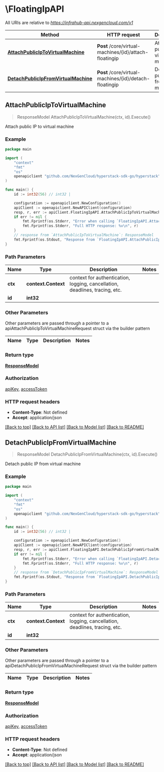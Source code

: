 # \FloatingIpAPI

All URIs are relative to *https://infrahub-api.nexgencloud.com/v1*

Method | HTTP request | Description
------------- | ------------- | -------------
[**AttachPublicIpToVirtualMachine**](FloatingIpAPI.md#AttachPublicIpToVirtualMachine) | **Post** /core/virtual-machines/{id}/attach-floatingip | Attach public IP to virtual machine
[**DetachPublicIpFromVirtualMachine**](FloatingIpAPI.md#DetachPublicIpFromVirtualMachine) | **Post** /core/virtual-machines/{id}/detach-floatingip | Detach public IP from virtual machine



## AttachPublicIpToVirtualMachine

> ResponseModel AttachPublicIpToVirtualMachine(ctx, id).Execute()

Attach public IP to virtual machine



### Example

```go
package main

import (
	"context"
	"fmt"
	"os"
	openapiclient "github.com/NexGenCloud/hyperstack-sdk-go/hyperstack"
)

func main() {
	id := int32(56) // int32 | 

	configuration := openapiclient.NewConfiguration()
	apiClient := openapiclient.NewAPIClient(configuration)
	resp, r, err := apiClient.FloatingIpAPI.AttachPublicIpToVirtualMachine(context.Background(), id).Execute()
	if err != nil {
		fmt.Fprintf(os.Stderr, "Error when calling `FloatingIpAPI.AttachPublicIpToVirtualMachine``: %v\n", err)
		fmt.Fprintf(os.Stderr, "Full HTTP response: %v\n", r)
	}
	// response from `AttachPublicIpToVirtualMachine`: ResponseModel
	fmt.Fprintf(os.Stdout, "Response from `FloatingIpAPI.AttachPublicIpToVirtualMachine`: %v\n", resp)
}
```

### Path Parameters


Name | Type | Description  | Notes
------------- | ------------- | ------------- | -------------
**ctx** | **context.Context** | context for authentication, logging, cancellation, deadlines, tracing, etc.
**id** | **int32** |  | 

### Other Parameters

Other parameters are passed through a pointer to a apiAttachPublicIpToVirtualMachineRequest struct via the builder pattern


Name | Type | Description  | Notes
------------- | ------------- | ------------- | -------------


### Return type

[**ResponseModel**](ResponseModel.md)

### Authorization

[apiKey](../README.md#apiKey), [accessToken](../README.md#accessToken)

### HTTP request headers

- **Content-Type**: Not defined
- **Accept**: application/json

[[Back to top]](#) [[Back to API list]](../README.md#documentation-for-api-endpoints)
[[Back to Model list]](../README.md#documentation-for-models)
[[Back to README]](../README.md)


## DetachPublicIpFromVirtualMachine

> ResponseModel DetachPublicIpFromVirtualMachine(ctx, id).Execute()

Detach public IP from virtual machine



### Example

```go
package main

import (
	"context"
	"fmt"
	"os"
	openapiclient "github.com/NexGenCloud/hyperstack-sdk-go/hyperstack"
)

func main() {
	id := int32(56) // int32 | 

	configuration := openapiclient.NewConfiguration()
	apiClient := openapiclient.NewAPIClient(configuration)
	resp, r, err := apiClient.FloatingIpAPI.DetachPublicIpFromVirtualMachine(context.Background(), id).Execute()
	if err != nil {
		fmt.Fprintf(os.Stderr, "Error when calling `FloatingIpAPI.DetachPublicIpFromVirtualMachine``: %v\n", err)
		fmt.Fprintf(os.Stderr, "Full HTTP response: %v\n", r)
	}
	// response from `DetachPublicIpFromVirtualMachine`: ResponseModel
	fmt.Fprintf(os.Stdout, "Response from `FloatingIpAPI.DetachPublicIpFromVirtualMachine`: %v\n", resp)
}
```

### Path Parameters


Name | Type | Description  | Notes
------------- | ------------- | ------------- | -------------
**ctx** | **context.Context** | context for authentication, logging, cancellation, deadlines, tracing, etc.
**id** | **int32** |  | 

### Other Parameters

Other parameters are passed through a pointer to a apiDetachPublicIpFromVirtualMachineRequest struct via the builder pattern


Name | Type | Description  | Notes
------------- | ------------- | ------------- | -------------


### Return type

[**ResponseModel**](ResponseModel.md)

### Authorization

[apiKey](../README.md#apiKey), [accessToken](../README.md#accessToken)

### HTTP request headers

- **Content-Type**: Not defined
- **Accept**: application/json

[[Back to top]](#) [[Back to API list]](../README.md#documentation-for-api-endpoints)
[[Back to Model list]](../README.md#documentation-for-models)
[[Back to README]](../README.md)

